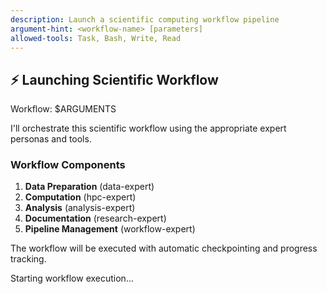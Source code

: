 ```yaml
---
description: Launch a scientific computing workflow pipeline
argument-hint: <workflow-name> [parameters]
allowed-tools: Task, Bash, Write, Read
---
```


## ⚡ Launching Scientific Workflow

Workflow: $ARGUMENTS

I'll orchestrate this scientific workflow using the appropriate expert personas and tools.

### Workflow Components
1. **Data Preparation** (data-expert)
2. **Computation** (hpc-expert)
3. **Analysis** (analysis-expert)
4. **Documentation** (research-expert)
5. **Pipeline Management** (workflow-expert)

The workflow will be executed with automatic checkpointing and progress tracking.

Starting workflow execution...